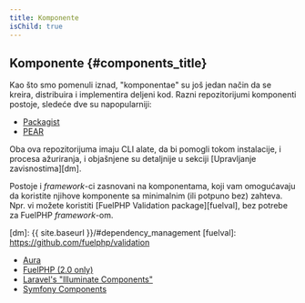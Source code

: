```yaml
---
title: Komponente
isChild: true
---
```


## Komponente {#components_title}

Kao što smo pomenuli iznad, "komponentae" su još jedan način da se kreira, distribuira i implementira deljeni kod.
Razni repozitorijumi komponenti postoje, sledeće dve su napopularniji:

* [Packagist](/#composer_and_packagist)
* [PEAR](/#pear)

Oba ova repozitorijuma imaju CLI alate, da bi pomogli tokom instalacije, i procesa ažuriranja, i objašnjene su detaljnije u sekciji [Upravljanje zavisnostima][dm].

Postoje i _framework_-ci zasnovani na komponentama, koji vam omogućavaju da koristite njihove komponente sa minimalnim (ili potpuno bez) zahteva. Npr. vi možete koristiti [FuelPHP Validation package][fuelval], bez potrebe za FuelPHP _framework_-om. 

  [dm]: {{ site.baseurl }}/#dependency_management
  [fuelval]: https://github.com/fuelphp/validation

* [Aura](http://auraphp.github.com/)
* [FuelPHP (2.0 only)](https://github.com/fuelphp)
* [Laravel's "Illuminate Components"](https://github.com/illuminate)
* [Symfony Components](http://symfony.com/doc/current/components/index.html)
